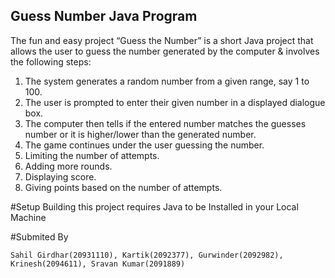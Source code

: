 ## Guess Number Java Program 

The fun and easy project “Guess the Number” is a short Java project that allows the user to guess the number generated by the computer & involves the following steps:
1.	The system generates a random number from a given range, say 1 to 100.
2.	The user is prompted to enter their given number in a displayed dialogue box.
3.	The computer then tells if the entered number matches the guesses number or it is higher/lower than the generated number.
4.	The game continues under the user guessing the number.
5.  Limiting the number of attempts.
6.  Adding more rounds.
7.	Displaying score.
8.	Giving points based on the number of attempts.


#Setup
Building this project requires Java to be Installed in your Local Machine


#Submited By 

```Sahil Girdhar(20931110), Kartik(2092377), Gurwinder(2092982), Krinesh(2094611), Sravan Kumar(2091889)```
